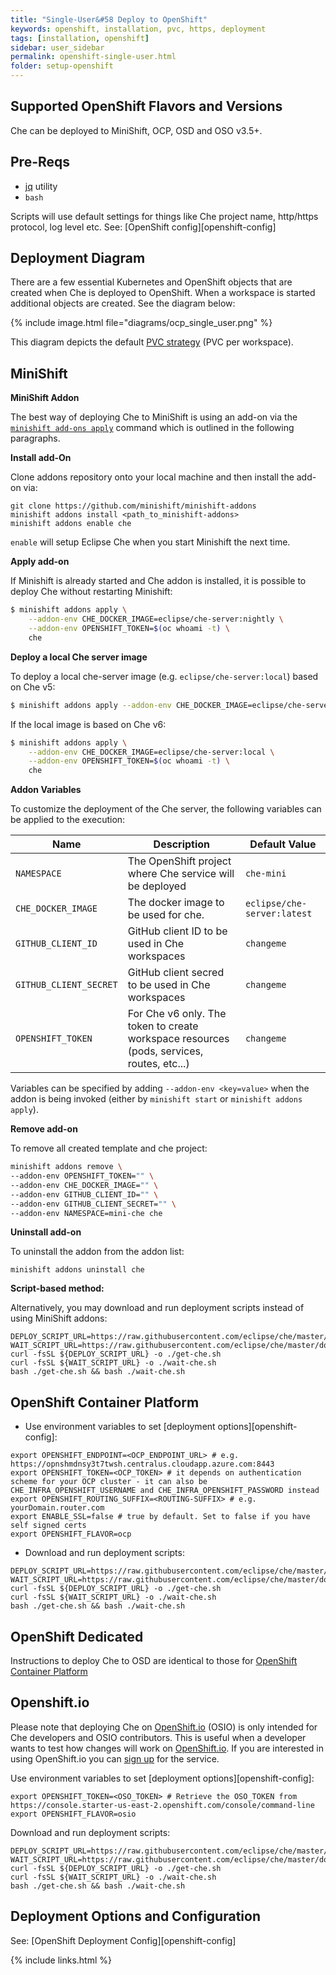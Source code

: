 ```yaml
---
title: "Single-User&#58 Deploy to OpenShift"
keywords: openshift, installation, pvc, https, deployment
tags: [installation, openshift]
sidebar: user_sidebar
permalink: openshift-single-user.html
folder: setup-openshift
---
```

## Supported OpenShift Flavors and Versions

Che can be deployed to MiniShift, OCP, OSD and OSO v3.5+.

## Pre-Reqs

* [jq](https://stedolan.github.io/jq/) utility
* `bash`

Scripts will use default settings for things like Che project name, http/https protocol, log level etc. See: [OpenShift config][openshift-config]

## Deployment Diagram

There are a few essential Kubernetes and OpenShift objects that are created when Che is deployed to OpenShift. When a workspace is started additional objects are created. See the diagram below:

{% include image.html file="diagrams/ocp_single_user.png" %}

This diagram depicts the default [PVC strategy](openshift-config.html#volumes) (PVC per workspace).

## MiniShift

**MiniShift Addon**

The best way of deploying Che to MiniShift is using an add-on via the [`minishift add-ons apply`](https://docs.openshift.org/latest/minishift/command-ref/minishift_addons_apply.html) command which is outlined in the following paragraphs.

**Install add-On**

Clone addons repository onto your local machine and then install the add-on via:

```
git clone https://github.com/minishift/minishift-addons
minishift addons install <path_to_minishift-addons>
minishift addons enable che
```

`enable` will setup Eclipse Che when you start Minishift the next time.

**Apply add-on**

If Minishift is already started and Che addon is installed, it is possible to deploy Che without restarting Minishift:


```bash
$ minishift addons apply \
    --addon-env CHE_DOCKER_IMAGE=eclipse/che-server:nightly \
    --addon-env OPENSHIFT_TOKEN=$(oc whoami -t) \
    che
```

**Deploy a local Che server image**

To deploy a local che-server image (e.g. `eclipse/che-server:local`) based on Che v5:

```bash
$ minishift addons apply --addon-env CHE_DOCKER_IMAGE=eclipse/che-server:local che
```

If the local image is based on Che v6:

```bash
$ minishift addons apply \
    --addon-env CHE_DOCKER_IMAGE=eclipse/che-server:local \
    --addon-env OPENSHIFT_TOKEN=$(oc whoami -t) \
    che
```

**Addon Variables**

To customize the deployment of the Che server, the following variables can be applied to the execution:

|Name|Description|Default Value|
|----|-----------|-------------|
|`NAMESPACE`|The OpenShift project where Che service will be deployed|`che-mini`|
|`CHE_DOCKER_IMAGE`|The docker image to be used for che.|`eclipse/che-server:latest`|
|`GITHUB_CLIENT_ID`|GitHub client ID to be used in Che workspaces|`changeme`|
|`GITHUB_CLIENT_SECRET`|GitHub client secred to be used in Che workspaces|`changeme`|
|`OPENSHIFT_TOKEN`|For Che v6 only. The token to create workspace resources (pods, services, routes, etc...)|`changeme`|

Variables can be specified by adding `--addon-env <key=value>` when the addon is being invoked (either by `minishift start` or `minishift addons apply`).

**Remove add-on**

To remove all created template and che project:

```bash
minishift addons remove \
--addon-env OPENSHIFT_TOKEN="" \
--addon-env CHE_DOCKER_IMAGE="" \
--addon-env GITHUB_CLIENT_ID="" \
--addon-env GITHUB_CLIENT_SECRET="" \
--addon-env NAMESPACE=mini-che che
```

**Uninstall add-on**

To uninstall the addon from the addon list:

`minishift addons uninstall che`

**Script-based method:**

Alternatively, you may download and run deployment scripts instead of using MiniShift addons:

```shell
DEPLOY_SCRIPT_URL=https://raw.githubusercontent.com/eclipse/che/master/dockerfiles/init/modules/openshift/files/scripts/deploy_che.sh
WAIT_SCRIPT_URL=https://raw.githubusercontent.com/eclipse/che/master/dockerfiles/init/modules/openshift/files/scripts/wait_until_che_is_available.sh
curl -fsSL ${DEPLOY_SCRIPT_URL} -o ./get-che.sh
curl -fsSL ${WAIT_SCRIPT_URL} -o ./wait-che.sh
bash ./get-che.sh && bash ./wait-che.sh
```

## OpenShift Container Platform

* Use environment variables to set [deployment options][openshift-config]:

```shell
export OPENSHIFT_ENDPOINT=<OCP_ENDPOINT_URL> # e.g. https://opnshmdnsy3t7twsh.centralus.cloudapp.azure.com:8443
export OPENSHIFT_TOKEN=<OCP_TOKEN> # it depends on authentication scheme for your OCP cluster - it can also be CHE_INFRA_OPENSHIFT_USERNAME and CHE_INFRA_OPENSHIFT_PASSWORD instead
export OPENSHIFT_ROUTING_SUFFIX=<ROUTING-SUFFIX> # e.g. yourDomain.router.com
export ENABLE_SSL=false # true by default. Set to false if you have self signed certs
export OPENSHIFT_FLAVOR=ocp
```

* Download and run deployment scripts:

```shell
DEPLOY_SCRIPT_URL=https://raw.githubusercontent.com/eclipse/che/master/dockerfiles/init/modules/openshift/files/scripts/deploy_che.sh
WAIT_SCRIPT_URL=https://raw.githubusercontent.com/eclipse/che/master/dockerfiles/init/modules/openshift/files/scripts/wait_until_che_is_available.sh
curl -fsSL ${DEPLOY_SCRIPT_URL} -o ./get-che.sh
curl -fsSL ${WAIT_SCRIPT_URL} -o ./wait-che.sh
bash ./get-che.sh && bash ./wait-che.sh
```

## OpenShift Dedicated

Instructions to deploy Che to OSD are identical to those for [OpenShift Container Platform](#openshift-container-platform)

## Openshift.io

Please note that deploying Che on [OpenShift.io](https://openshift.io) (OSIO) is only intended for Che developers and OSIO contributors. This is useful when a developer wants to test how changes will work on [OpenShift.io](https://openshift.io). If you are interested in using OpenShift.io you can [sign up](https://openshift.io/) for the service.

Use environment variables to set [deployment options][openshift-config]:

```shell
export OPENSHIFT_TOKEN=<OSO_TOKEN> # Retrieve the OSO_TOKEN from https://console.starter-us-east-2.openshift.com/console/command-line
export OPENSHIFT_FLAVOR=osio
```

Download and run deployment scripts:

```shell
DEPLOY_SCRIPT_URL=https://raw.githubusercontent.com/eclipse/che/master/dockerfiles/init/modules/openshift/files/scripts/deploy_che.sh
WAIT_SCRIPT_URL=https://raw.githubusercontent.com/eclipse/che/master/dockerfiles/init/modules/openshift/files/scripts/wait_until_che_is_available.sh
curl -fsSL ${DEPLOY_SCRIPT_URL} -o ./get-che.sh
curl -fsSL ${WAIT_SCRIPT_URL} -o ./wait-che.sh
bash ./get-che.sh && bash ./wait-che.sh
```

## Deployment Options and Configuration

See: [OpenShift Deployment Config][openshift-config]

{% include links.html %}
